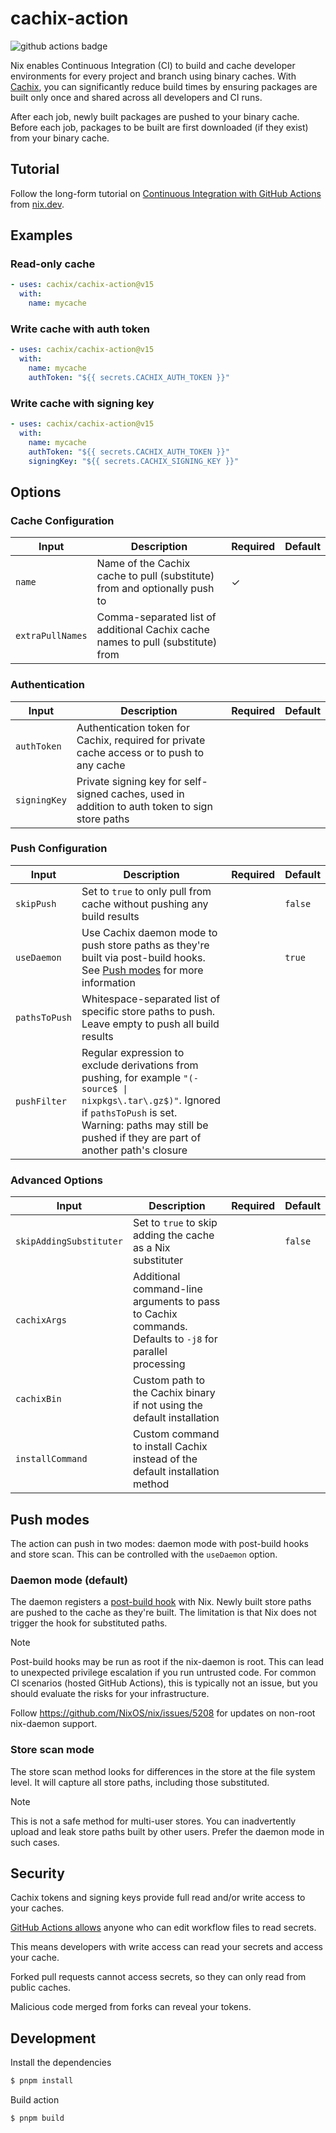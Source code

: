 # cachix-action

![github actions badge](https://github.com/cachix/cachix-action/workflows/cachix-action%20test/badge.svg)

Nix enables Continuous Integration (CI) to build and cache developer environments for every project and branch using binary caches.
With [Cachix](https://cachix.org), you can significantly reduce build times by ensuring packages are built only once and shared across all developers and CI runs.

After each job, newly built packages are pushed to your binary cache.
Before each job, packages to be built are first downloaded (if they exist) from your binary cache.

## Tutorial

Follow the long-form tutorial on [Continuous Integration with GitHub Actions](https://nix.dev/tutorials/nixos/continuous-integration-github-actions) from [nix.dev](https://nix.dev/).

## Examples

### Read-only cache

```yaml
- uses: cachix/cachix-action@v15
  with:
    name: mycache
```

### Write cache with auth token

```yaml
- uses: cachix/cachix-action@v15
  with:
    name: mycache
    authToken: "${{ secrets.CACHIX_AUTH_TOKEN }}"
```

### Write cache with signing key

```yaml
- uses: cachix/cachix-action@v15
  with:
    name: mycache
    authToken: "${{ secrets.CACHIX_AUTH_TOKEN }}"
    signingKey: "${{ secrets.CACHIX_SIGNING_KEY }}"
```

## Options

### Cache Configuration

| Input            | Description                                                                     | Required | Default |
| ---------------- | ------------------------------------------------------------------------------- | -------- | ------- |
| `name`           | Name of the Cachix cache to pull (substitute) from and optionally push to       | ✓        |         |
| `extraPullNames` | Comma-separated list of additional Cachix cache names to pull (substitute) from |          |         |

### Authentication

| Input        | Description                                                                                    | Required | Default |
| ------------ | ---------------------------------------------------------------------------------------------- | -------- | ------- |
| `authToken`  | Authentication token for Cachix, required for private cache access or to push to any cache     |          |         |
| `signingKey` | Private signing key for self-signed caches, used in addition to auth token to sign store paths |          |         |

### Push Configuration

| Input         | Description                                                                                                                                                                                                             | Required | Default |
| ------------- | ----------------------------------------------------------------------------------------------------------------------------------------------------------------------------------------------------------------------- | -------- | ------- |
| `skipPush`    | Set to `true` to only pull from cache without pushing any build results                                                                                                                                                 |          | `false` |
| `useDaemon`   | Use Cachix daemon mode to push store paths as they're built via post-build hooks. See [Push modes](#push-modes) for more information                                                                                    |          | `true`  |
| `pathsToPush` | Whitespace-separated list of specific store paths to push. Leave empty to push all build results                                                                                                                        |          |         |
| `pushFilter`  | Regular expression to exclude derivations from pushing, for example `"(-source$ \| nixpkgs\.tar\.gz$)"`. Ignored if `pathsToPush` is set. Warning: paths may still be pushed if they are part of another path's closure |          |

### Advanced Options

| Input                   | Description                                                                                             | Required | Default |
| ----------------------- | ------------------------------------------------------------------------------------------------------- | -------- | ------- |
| `skipAddingSubstituter` | Set to `true` to skip adding the cache as a Nix substituter                                             |          | `false` |
| `cachixArgs`            | Additional command-line arguments to pass to Cachix commands. Defaults to `-j8` for parallel processing |          |         |
| `cachixBin`             | Custom path to the Cachix binary if not using the default installation                                  |          |         |
| `installCommand`        | Custom command to install Cachix instead of the default installation method                             |          |         |

## Push modes

The action can push in two modes: daemon mode with post-build hooks and store scan.
This can be controlled with the `useDaemon` option.

### Daemon mode (default)

The daemon registers a [post-build hook](https://nixos.org/manual/nix/stable/command-ref/conf-file.html#conf-post-build-hook) with Nix.
Newly built store paths are pushed to the cache as they're built.
The limitation is that Nix does not trigger the hook for substituted paths.

> [!NOTE]
> Post-build hooks may be run as root if the nix-daemon is root.
> This can lead to unexpected privilege escalation if you run untrusted code.
> For common CI scenarios (hosted GitHub Actions), this is typically not an issue, but you should evaluate the risks for your infrastructure.
>
> Follow https://github.com/NixOS/nix/issues/5208 for updates on non-root nix-daemon support.

### Store scan mode

The store scan method looks for differences in the store at the file system level.
It will capture all store paths, including those substituted.

> [!NOTE]
> This is not a safe method for multi-user stores.
> You can inadvertently upload and leak store paths built by other users.
> Prefer the daemon mode in such cases.

## Security

Cachix tokens and signing keys provide full read and/or write access to your caches.

[GitHub Actions allows](https://docs.github.com/en/actions/security-guides/using-secrets-in-github-actions#accessing-your-secrets) anyone who can edit workflow files to read secrets.

This means developers with write access can read your secrets and access your cache.

Forked pull requests cannot access secrets, so they can only read from public caches.

Malicious code merged from forks can reveal your tokens.

## Development

Install the dependencies

```bash
$ pnpm install
```

Build action

```bash
$ pnpm build
```
